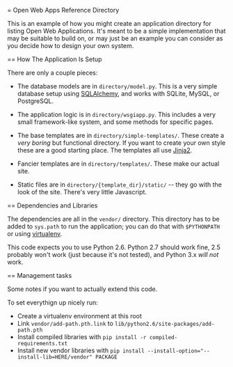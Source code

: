 = Open Web Apps Reference Directory

This is an example of how you might create an application directory
for listing Open Web Applications.  It's meant to be a simple implementation that may be suitable to build on, or may just be an example you can consider as you decide how to design your own system.

== How The Application Is Setup

There are only a couple pieces:

- The database models are in `directory/model.py`.  This is a very simple database setup using [SQLAlchemy](http://www.sqlalchemy.org/), and works with SQLite, MySQL, or PostgreSQL.

- The application logic is in `directory/wsgiapp.py`.  This includes a very small framework-like system, and some methods for specific pages.

- The base templates are in `directory/simple-templates/`.  These create a *very boring* but functional directory.  If you want to create your own style these are a good starting place.  The templates all use [Jinja2](http://jinja.pocoo.org/).

- Fancier templates are in `directory/templates/`.  These make our actual site.

- Static files are in `directory/{template_dir}/static/` -- they go with the look of the site.  There's very little Javascript.

== Dependencies and Libraries

The dependencies are all in the `vendor/` directory.  This directory has to be added to `sys.path` to run the application; you can do that with `$PYTHONPATH` or using [virtualenv](http://virtualenv.openplans.org).

This code expects you to use Python 2.6.  Python 2.7 should work fine, 2.5 probably won't work (just because it's not tested), and Python 3.x *will not* work.

== Management tasks

Some notes if you want to actually extend this code.

To set everythign up nicely run:

- Create a virtualenv environment at this root
- Link `vendor/add-path.pth.link` to `lib/python2.6/site-packages/add-path.pth`
- Install compiled libraries with `pip install -r compiled-requirements.txt`
- Install new vendor libraries with `pip install --install-option="--install-lib=HERE/vendor" PACKAGE`
